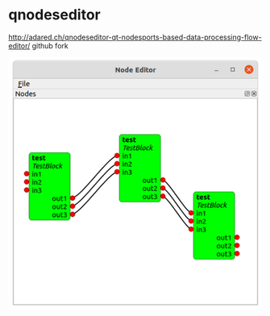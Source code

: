 # qnodeseditor
http://adared.ch/qnodeseditor-qt-nodesports-based-data-processing-flow-editor/ github fork

![screenshot](./screenshot.png)
